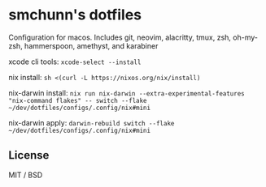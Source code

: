 # smchunn's dotfiles

Configuration for macos. Includes git, neovim, alacritty, tmux, zsh, oh-my-zsh, hammerspoon, amethyst, and karabiner

xcode cli tools:
`xcode-select --install`

nix install:
`sh <(curl -L https://nixos.org/nix/install)`

nix-darwin install:
`nix run nix-darwin --extra-experimental-features "nix-command flakes" -- switch --flake ~/dev/dotfiles/configs/.config/nix#mini`

nix-darwin apply:
`darwin-rebuild switch --flake ~/dev/dotfiles/configs/.config/nix#mini`

## License

MIT / BSD
